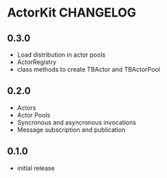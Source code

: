 # ActorKit CHANGELOG

## 0.3.0

- Load distribution in actor pools
- ActorRegistry
- class methods to create TBActor and TBActorPool

## 0.2.0

- Actors
- Actor Pools
- Syncronous and asyncronous invocations
- Message subscription and publication

## 0.1.0

- initial release
